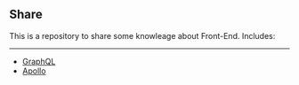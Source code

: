 ## Share

This is a repository to share some knowleage about Front-End. Includes:


----------
 - [GraphQL][1]
 - [Apollo][2]


  [1]: https://graphql.org/
  [2]: https://www.apollographql.com/docs/
